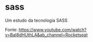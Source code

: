 # sass
Um estudo da tecnologia SASS

Fonte: https://www.youtube.com/watch?v=BaI8dHUthLA&ab_channel=Rocketseat
